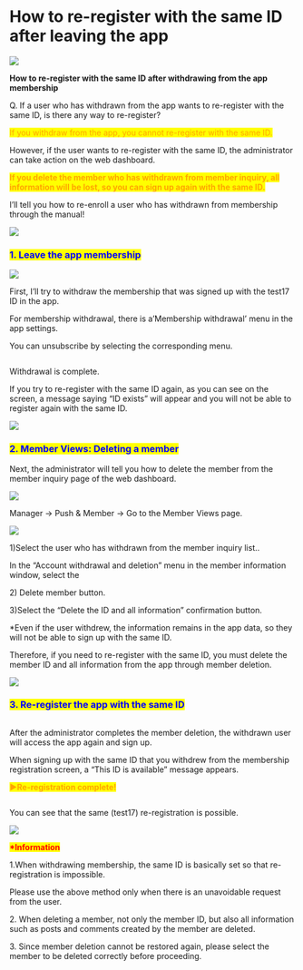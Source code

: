 # How to re-register with the same ID after leaving the app

![](https://support.swing2app.com/wp-content/uploads/2021/05/gjhgjh.png)

**How to re-register with the same ID after withdrawing from the app membership**

Q. If a user who has withdrawn from the app wants to re-register with the same ID, is there any way to re-register?

<mark style="color:orange;">If you withdraw from the app, you cannot re-register with the same ID.</mark>

However, if the user wants to re-register with the same ID, the administrator can take action on the web dashboard.

<mark style="color:orange;">**If you delete the member who has withdrawn from member inquiry, all information will be lost, so you can sign up again with the same ID.**</mark>

I’ll tell you how to re-enroll a user who has withdrawn from membership through the manual!

![](<../../.gitbook/assets/구분선 (1) (1) (1).PNG>)

### <mark style="color:blue;">**1. Leave the app membership**</mark>

![](https://support.swing2app.com/wp-content/uploads/2021/05/Group-2838@3x.png)

First, I’ll try to withdraw the membership that was signed up with the test17 ID in the app.

For membership withdrawal, there is a’Membership withdrawal’ menu in the app settings.

You can unsubscribe by selecting the corresponding menu.

<div align="center">

<img src="../../.gitbook/assets/Group-2840@3x.png" alt="">

</div>

Withdrawal is complete.

If you try to re-register with the same ID again, as you can see on the screen, a message saying “ID exists” will appear and you will not be able to register again with the same ID.

![](<../../.gitbook/assets/구분선 (1) (1) (1).PNG>)

### <mark style="color:blue;">**2. Member Views: Deleting a member**</mark>

Next, the administrator will tell you how to delete the member from the member inquiry page of the web dashboard.

![](https://support.swing2app.com/wp-content/uploads/2021/05/Group-2829.png)

Manager → Push & Member → Go to the Member Views page.

![](https://support.swing2app.com/wp-content/uploads/2021/05/Group-2835.png)

1\)Select the user who has withdrawn from the member inquiry list..

In the “Account withdrawal and deletion” menu in the member information window, select the

2\) Delete member button.

3\)Select the “Delete the ID and all information” confirmation button.

\*Even if the user withdrew, the information remains in the app data, so they will not be able to sign up with the same ID.

Therefore, if you need to re-register with the same ID, you must delete the member ID and all information from the app through member deletion.

![](<../../.gitbook/assets/구분선 (1) (1) (1).PNG>)

### <mark style="color:blue;">**3. Re-register the app with the same ID**</mark>

<div align="center">

<img src="../../.gitbook/assets/Group-2843e@3x.png" alt="">

</div>

After the administrator completes the member deletion, the withdrawn user will access the app again and sign up.

When signing up with the same ID that you withdrew from the membership registration screen, a “This ID is available” message appears.

<mark style="color:orange;">**▶Re-registration complete!**</mark>

<div align="center">

<img src="../../.gitbook/assets/Group-2841@3x.png" alt="">

</div>

You can see that the same (test17) re-registration is possible.

![](https://wp.swing2app.co.kr/wp-content/uploads/2018/09/%EC%BA%A1%EC%B2%98-3.png)

<mark style="color:red;">**\*Information**</mark>

1.When withdrawing membership, the same ID is basically set so that re-registration is impossible.

Please use the above method only when there is an unavoidable request from the user.

2\. When deleting a member, not only the member ID, but also all information such as posts and comments created by the member are deleted.

3\. Since member deletion cannot be restored again, please select the member to be deleted correctly before proceeding.
